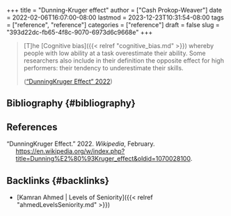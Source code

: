 +++
title = "Dunning-Kruger effect"
author = ["Cash Prokop-Weaver"]
date = 2022-02-06T16:07:00-08:00
lastmod = 2023-12-23T10:31:54-08:00
tags = ["reference", "reference"]
categories = ["reference"]
draft = false
slug = "393d22dc-fb65-4f8c-9070-6973d6c9668e"
+++

> [T]he [Cognitive bias]({{< relref "cognitive_bias.md" >}}) whereby people with low ability at a task overestimate their ability. Some researchers also include in their definition the opposite effect for high performers: their tendency to underestimate their skills.
>
> (<a href="#citeproc_bib_item_1">“DunningKruger Effect” 2022</a>)


## Bibliography {#bibliography}

## References

<style>.csl-entry{text-indent: -1.5em; margin-left: 1.5em;}</style><div class="csl-bib-body">
  <div class="csl-entry"><a id="citeproc_bib_item_1"></a>“DunningKruger Effect.” 2022. <i>Wikipedia</i>, February. <a href="https://en.wikipedia.org/w/index.php?title=Dunning%E2%80%93Kruger_effect&oldid=1070028100">https://en.wikipedia.org/w/index.php?title=Dunning%E2%80%93Kruger_effect&#38;oldid=1070028100</a>.</div>
</div>



## Backlinks {#backlinks}

-   [Kamran Ahmed | Levels of Seniority]({{< relref "ahmedLevelsSeniority.md" >}})
